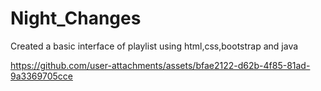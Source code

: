 # Night_Changes
Created a basic interface of playlist using html,css,bootstrap and java


https://github.com/user-attachments/assets/bfae2122-d62b-4f85-81ad-9a3369705cce

